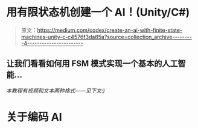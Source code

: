 # 用有限状态机创建一个 AI！(Unity/C#)

> 原文：<https://medium.com/codex/create-an-ai-with-finite-state-machines-unity-c-c4576f3da85a?source=collection_archive---------4----------------------->

## 让我们看看如何用 FSM 模式实现一个基本的人工智能…

*本教程有视频和文本两种格式——见下文:)*

# 关于编码 AI